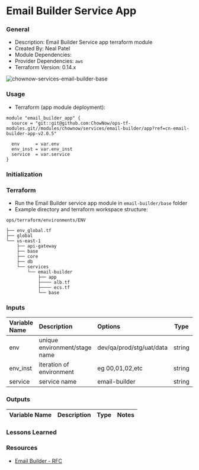 # Email Builder Service App

### General

* Description: Email Builder Service app terraform module
* Created By: Neal Patel
* Module Dependencies:
* Provider Dependencies: `aws`
* Terraform Version: 0.14.x

![chownow-services-email-builder-base](https://github.com/ChowNow/ops-tf-modules/workflows/chownow-services-email-builder-base/badge.svg)


### Usage

* Terraform (app module deployment):

```hcl
module "email_builder_app" {
  source = "git::git@github.com:ChowNow/ops-tf-modules.git//modules/chownow/services/email-builder/app?ref=cn-email-builder-app-v2.0.5"

  env      = var.env
  env_inst = var.env_inst
  service  = var.service
}
```


### Initialization


### Terraform

* Run the Email Builder service app module in `email-builder/base` folder
* Example directory and terraform workspace structure:

`ops/terraform/environments/ENV`
```
├── env_global.tf
├── global
└── us-east-1
    ├── api-gateway
    ├── base
    ├── core
    ├── db
    └── services
        └── email-builder
            ├── app
            ├──── alb.tf
            ├──── ecs.tf
            └── base
```


### Inputs

| Variable Name                 | Description                             | Options                  |  Type  | Required? | Notes          |
| :---------------------------- | :----------------------------           | :----------------------- | :----: | :-------: | :------------- |
| env                           | unique environment/stage name           | dev/qa/prod/stg/uat/data | string |    Yes    | N/A            |
| env_inst                      | iteration of environment                | eg 00,01,02,etc          | string |    No     | N/A            |
| service                       | service name                            | email-builder            | string |    Yes    | N/A            |



### Outputs

| Variable Name | Description | Type  | Notes |
| :------------ | :---------- | :---: | :---- |


### Lessons Learned


### Resources

* [Email Builder - RFC](https://chownow.atlassian.net/wiki/spaces/CE/pages/2495053847/RFC+Email+Builder+Microservice)
